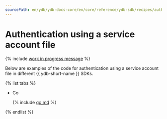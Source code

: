 ```yaml
---
sourcePath: en/ydb/ydb-docs-core/en/core/reference/ydb-sdk/recipes/auth/_includes/service_account.md
---
```

# Authentication using a service account file

{% include [work in progress message](../../_includes/addition.md) %}

Below are examples of the code for authentication using a service account file in different {{ ydb-short-name }} SDKs.

{% list tabs %}

- Go

  {% include [go.md](service_account/go.md) %}

{% endlist %}


